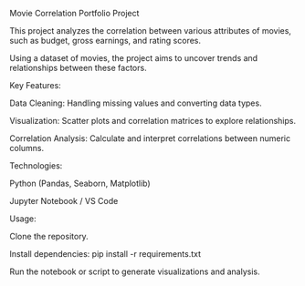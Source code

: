 Movie Correlation Portfolio Project

This project analyzes the correlation between various attributes of movies, such as budget, gross earnings, and rating scores. 

Using a dataset of movies, the project aims to uncover trends and relationships between these factors.

Key Features:

Data Cleaning: Handling missing values and converting data types.

Visualization: Scatter plots and correlation matrices to explore relationships.

Correlation Analysis: Calculate and interpret correlations between numeric columns.


Technologies:

Python (Pandas, Seaborn, Matplotlib)

Jupyter Notebook / VS Code


Usage:

Clone the repository.

Install dependencies: pip install -r requirements.txt

Run the notebook or script to generate visualizations and analysis.
